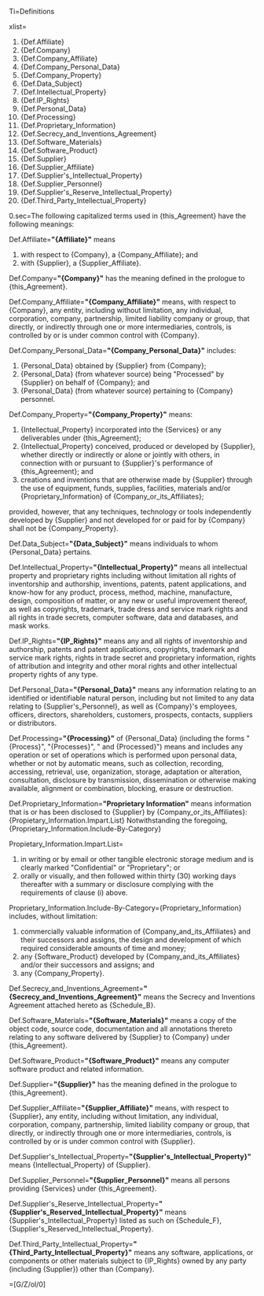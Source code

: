 Ti=Definitions

xlist=<ol><li>{Def.Affiliate}<li>{Def.Company}<li>{Def.Company_Affiliate}<li>{Def.Company_Personal_Data}<li>{Def.Company_Property}<li>{Def.Data_Subject}<li>{Def.Intellectual_Property}<li>{Def.IP_Rights}<li>{Def.Personal_Data}<li>{Def.Processing}<li>{Def.Proprietary_Information}<li>{Def.Secrecy_and_Inventions_Agreement}<li>{Def.Software_Materials}<li>{Def.Software_Product}<li>{Def.Supplier}<li>{Def.Supplier_Affiliate}<li>{Def.Supplier's_Intellectual_Property}<li>{Def.Supplier_Personnel}<li>{Def.Supplier's_Reserve_Intellectual_Property}<li>{Def.Third_Party_Intellectual_Property}</li></ol>

0.sec=The following capitalized terms used in {this_Agreement} have the following meanings:

Def.Affiliate=<b>"{Affiliate}"</b> means<ol><li>with respect to {Company}, a {Company_Affiliate}; and</li><li>with {Supplier}, a {Supplier_Affiliate}.</li></ol>

Def.Company=<b>"{Company}"</b> has the meaning defined in the prologue to {this_Agreement}.

Def.Company_Affiliate=<b>"{Company_Affiliate}"</b> means, with respect to {Company}, any entity, including without limitation, any individual, corporation, company, partnership, limited liability company or group, that directly, or indirectly through one or more intermediaries, controls, is controlled by or is under common control with {Company}.

Def.Company_Personal_Data=<b>"{Company_Personal_Data}"</b> includes: <ol><li>{Personal_Data} obtained by {Supplier} from {Company};</li><li>{Personal_Data} (from whatever source) being "Processed" by {Supplier} on behalf of {Company}; and</li><li>{Personal_Data} (from whatever source) pertaining to {Company} personnel.</li></ol>

Def.Company_Property=<b>"{Company_Property}"</b> means: <ol><li>{Intellectual_Property} incorporated into the {Services} or any deliverables under {this_Agreement};</li><li>{Intellectual_Property} conceived, produced or developed by {Supplier}, whether directly or indirectly or alone or jointly with others, in connection with or pursuant to {Supplier}'s performance of {this_Agreement}; and</li><li>creations and inventions that are otherwise made by {Supplier} through the use of equipment, funds, supplies, facilities, materials and/or {Proprietary_Information} of {Company_or_its_Affiliates};</li></ol> provided, however, that any techniques, technology or tools independently developed by {Supplier} and not developed for or paid for by {Company} shall not be {Company_Property}.

Def.Data_Subject=<b>"{Data_Subject}"</b> means individuals to whom {Personal_Data} pertains.

Def.Intellectual_Property=<b>"{Intellectual_Property}"</b> means all intellectual property and proprietary rights including without limitation all rights of inventorship and authorship, inventions, patents, patent applications, and know-how for any product, process, method, machine, manufacture, design, composition of matter, or any new or useful improvement thereof, as well as copyrights, trademark, trade dress and service mark rights and all rights in trade secrets, computer software, data and databases, and mask works. 

Def.IP_Rights=<b>"{IP_Rights}"</b> means any and all rights of inventorship and authorship, patents and patent applications, copyrights, trademark and service mark rights, rights in trade secret and proprietary information, rights of attribution and integrity and other moral rights and other intellectual property rights of any type.

Def.Personal_Data=<b>"{Personal_Data}"</b> means any information relating to an identified or identifiable natural person, including but not limited to any data relating to {Supplier's_Personnel}, as well as {Company}'s employees, officers, directors, shareholders, customers, prospects, contacts, suppliers or distributors.

Def.Processing=<b>"{Processing}"</b> of {Personal_Data} (including the forms "{Process}", "{Processes}", " and {Processed}") means and includes any operation or set of operations which is performed upon personal data, whether or not by automatic means, such as collection, recording, accessing, retrieval, use, organization, storage, adaptation or alteration, consultation, disclosure by transmission, dissemination or otherwise making available, alignment or combination, blocking, erasure or destruction.

Def.Proprietary_Information=<b>"Proprietary Information"</b> means information that is or has been disclosed to {Supplier} by {Company_or_its_Affiliates}: {Propietary_Information.Impart.List}  Notwithstanding the foregoing, {Proprietary_Information.Include-By-Category}

Propietary_Information.Impart.List=<ol><li>in writing or by email or other tangible electronic storage medium and is clearly marked "Confidential" or "Proprietary"; or</li><li>orally or visually, and then followed within thirty (30) working days thereafter with a summary or disclosure complying with the requirements of clause (i) above.</li></ol> 

Proprietary_Information.Include-By-Category={Proprietary_Information} includes, without limitation: <ol><li>commercially valuable information of {Company_and_its_Affiliates} and their successors and assigns, the design and development of which required considerable amounts of time and money;</li><li>any {Software_Product} developed by {Company_and_its_Affiliates} and/or their successors and assigns; and </li><li>any {Company_Property}.</li></ol>

Def.Secrecy_and_Inventions_Agreement=<b>"{Secrecy_and_Inventions_Agreement}"</b> means the Secrecy and Inventions Agreement attached hereto as {Schedule_B}.

Def.Software_Materials=<b>"{Software_Materials}"</b> means a copy of the object code, source code, documentation and all annotations thereto relating to any software delivered by {Supplier}  to {Company} under {this_Agreement}.

Def.Software_Product=<b>"{Software_Product}"</b> means any computer software product and related information.

Def.Supplier=<b>"{Supplier}"</b> has the meaning defined in the prologue to {this_Agreement}.

Def.Supplier_Affiliate=<b>"{Supplier_Affiliate}"</b> means, with respect to {Supplier}, any entity, including without limitation, any individual, corporation, company, partnership, limited liability company or group, that directly, or indirectly through one or more intermediaries, controls, is controlled by or is under common control with {Supplier}.

Def.Supplier's_Intellectual_Property=<b>"{Supplier's_Intellectual_Property}"</b> means {Intellectual_Property} of {Supplier}.

Def.Supplier_Personnel=<b>"{Supplier_Personnel}"</b> means all persons providing {Services} under {this_Agreement}.

Def.Supplier's_Reserve_Intellectual_Property=<b>"{Supplier's_Reserved_Intellectual_Property}"</b> means {Supplier's_Intellectual_Property} listed as such on {Schedule_F}, {Supplier's_Reserved_Intellectual_Property}.


Def.Third_Party_Intellectual_Property=<b>"{Third_Party_Intellectual_Property}"</b> means any software, applications, or components or other materials subject to {IP_Rights} owned by any party (including {Supplier}) other than {Company}.

=[G/Z/ol/0]
